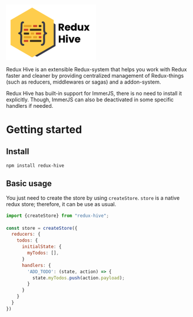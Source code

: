 ![](logo.png)

Redux Hive is an extensible Redux-system that helps you work with Redux faster and cleaner by providing centralized management of Redux-things (such as reducers, middlewares or sagas) and a addon-system.

Redux Hive has built-in support for ImmerJS, there is no need to install it explicitly. Though, ImmerJS can also be deactivated in some specific handlers if needed. 
# Getting started
## Install
```
npm install redux-hive
```
## Basic usage
You just need to create the store by using `createStore`. 
`store` is a native redux store; therefore, it can be use as usual.

```javascript
import {createStore} from "redux-hive";

const store = createStore({
  reducers: {
    todos: {
      initialState: {
        myTodos: [],
      }
      handlers: {
        'ADD_TODO': (state, action) => {
          state.myTodos.push(action.payload);
        }
      }
    }
  }
})
```
